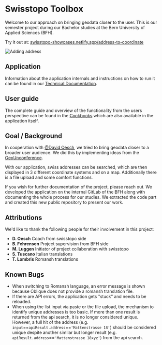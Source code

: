 # Swisstopo Toolbox
Welcome to our approach on bringing geodata closer to the user. This is our semester project during our Bachelor studies at the Bern University of Applied Sciences (BFH). 

Try it out at: [swisstopo-showcases.netlify.app/address-to-coordinate](https://swisstopo-showcases.netlify.app/address-to-coordinate)

![Adding address](src/assets/cookbook/pictures/en-swisstopo-add-cast.gif)

## Application
Information about the application internals and instructions on how to run it can be found in our [Technical Documentation](technical_documentation/README.md).

## User guide
The complete guide and overview of the functionality from the users perspective can be found in the [Cookbooks](src/assets/cookbook/cookbook-en.md) which are also available in the application itself.

## Goal / Background
In cooperation with [@David Oesch](https://github.com/davidoesch), we tried to bring geodata closer to a broader user audience. We did this by implementing ideas from the [GeoUnconference](https://github.com/GeoUnconference/discussions/discussions/4).

With our application, swiss addresses can be searched, which are then displayed in 3 different coordinate systems and on a map. Additionally there is a file upload and some comfort functions.

If you wish for further documentation of the project, please reach out. We developed the application on the internal GitLab of the BFH along with documenting the whole process for our studies. We extracted the code part and created this new public repository to present our work.

## Attributions
We'd like to thank the following people for their involvement in this project:

- **D. Oesch** Coach from swisstopo side
- **B. Fehrensen** Project supervision from BFH side 
- **M. Luggen** Initiator of project collaboration with swisstopo
- **S. Tuscano** Italian translations
- **T. Lombris** Romansh translations

## Known Bugs
* When switching to Romansh language, an error message is shown because Oblique does not provide a romansh translation file.
* If there are API errors, the application gets "stuck" and needs to be reloaded.
* When using the list input via paste or the file upload, the mechanism to identify unique addresses is too basic. If more than one result is returned from the api search, it is no longer considered unique. However, a full hit of the address (e.g. `input`==`apiResult.address`==`'Mattenstrasse 18'`) should be considered unique despite another similar but longer result (e.g. `apiResult.address`==`'Mattenstrasse 18xyz'`) from the api search.
